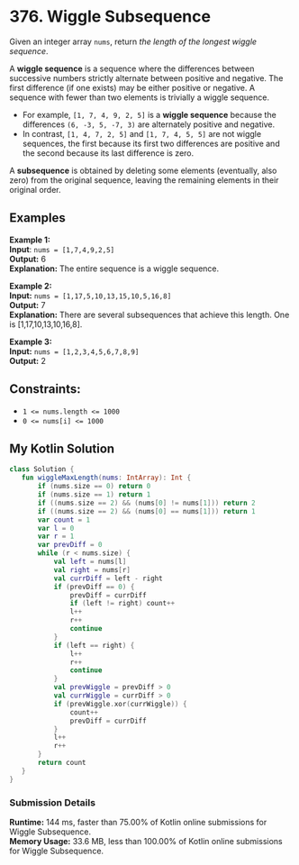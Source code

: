 # 376. Wiggle Subsequence

Given an integer array `nums`, return *the length of the longest wiggle sequence*.  

A **wiggle sequence** is a sequence where the differences between successive numbers strictly alternate between positive and negative. The first difference (if one exists) may be either positive or negative. A sequence with fewer than two elements is trivially a wiggle sequence.  

* For example, `[1, 7, 4, 9, 2, 5]` is a **wiggle sequence** because the differences `(6, -3, 5, -7, 3)` are alternately positive and negative.
* In contrast, `[1, 4, 7, 2, 5]` and `[1, 7, 4, 5, 5]` are not wiggle sequences, the first because its first two differences are positive and the second because its last difference is zero.  

A **subsequence** is obtained by deleting some elements (eventually, also zero) from the original sequence, leaving the remaining elements in their original order.  

## Examples

**Example 1:**  
**Input**: `nums = [1,7,4,9,2,5]`  
**Output:** 6  
**Explanation:** The entire sequence is a wiggle sequence.  

**Example 2:**  
**Input:** `nums = [1,17,5,10,13,15,10,5,16,8]`  
**Output:** 7  
**Explanation:** There are several subsequences that achieve this length. One is [1,17,10,13,10,16,8].  

**Example 3:**  
**Input:** `nums = [1,2,3,4,5,6,7,8,9]`  
**Output:** 2  
 

## Constraints:  
* `1 <= nums.length <= 1000`
* `0 <= nums[i] <= 1000`
 
 ## My Kotlin Solution
 ```kotlin
class Solution {
    fun wiggleMaxLength(nums: IntArray): Int {
        if (nums.size == 0) return 0
        if (nums.size == 1) return 1
        if ((nums.size == 2) && (nums[0] != nums[1])) return 2
        if ((nums.size == 2) && (nums[0] == nums[1])) return 1
        var count = 1
        var l = 0
        var r = 1
        var prevDiff = 0
        while (r < nums.size) {
            val left = nums[l]
            val right = nums[r]
            val currDiff = left - right
            if (prevDiff == 0) {
                prevDiff = currDiff
                if (left != right) count++
                l++
                r++
                continue
            }
            if (left == right) {
                l++
                r++
                continue
            }
            val prevWiggle = prevDiff > 0
            val currWiggle = currDiff > 0
            if (prevWiggle.xor(currWiggle)) {
                count++
                prevDiff = currDiff
            }
            l++
            r++
        }
        return count
    }
}
```
### Submission Details
**Runtime:** 144 ms, faster than 75.00% of Kotlin online submissions for Wiggle Subsequence.  
**Memory Usage:** 33.6 MB, less than 100.00% of Kotlin online submissions for Wiggle Subsequence.